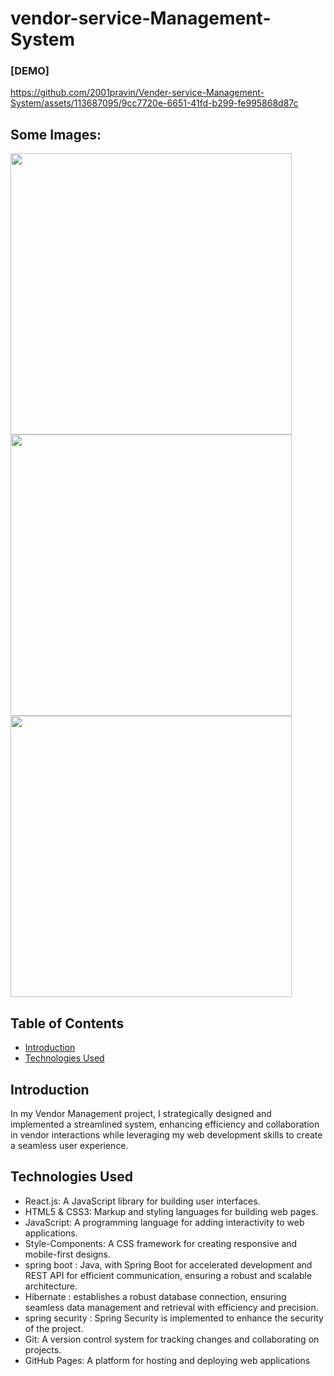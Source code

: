 # vendor-service-Management-System
###  [DEMO] 
https://github.com/2001pravin/Vender-service-Management-System/assets/113687095/9cc7720e-6651-41fd-b299-fe995868d87c
## Some Images:
<img width="450px;" src="https://github.com/2001pravin/Vender-service-Management-System/assets/113687095/eea92a10-f03e-4c24-b170-51b828c8426e"/>
<img width="450px;" src="https://github.com/2001pravin/Vender-service-Management-System/assets/113687095/ec9595ae-ee51-41ec-9b87-d64134f8b675"/>
<img width="450px;"  src="https://github.com/2001pravin/Vender-service-Management-System/assets/113687095/d452fd3d-701d-4059-8c7d-ee6d89ea5d99"/>


## Table of Contents
- [Introduction](#introduction)
- [Technologies Used](#technologies-used)

## Introduction
In my Vendor Management project, I strategically designed and implemented a streamlined system, enhancing efficiency and collaboration in vendor interactions while leveraging my web development skills to create a seamless user experience.


## Technologies Used
- React.js: A JavaScript library for building user interfaces.
- HTML5 & CSS3: Markup and styling languages for building web pages.
- JavaScript: A programming language for adding interactivity to web applications.
- Style-Components: A CSS framework for creating responsive and mobile-first designs.
- spring boot : Java, with Spring Boot for accelerated development and REST API for efficient communication, ensuring a robust and scalable architecture.
- Hibernate :  establishes a robust database connection, ensuring seamless data management and retrieval with efficiency and precision.
- spring security : Spring Security is implemented to enhance the security of the project.
- Git: A version control system for tracking changes and collaborating on projects.
- GitHub Pages: A platform for hosting and deploying web applications



